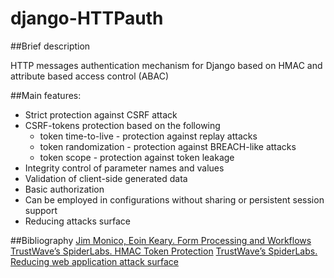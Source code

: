 django-HTTPauth
===============

##Brief description

HTTP messages authentication mechanism for Django based on HMAC and attribute based access control (ABAC)

##Main features:
* Strict protection against CSRF attack
* CSRF-tokens protection based on the following
  * token time-to-live - protection against replay attacks
  * token randomization - protection against BREACH-like attacks
  * token scope - protection against token leakage
* Integrity control of parameter names and values
* Validation of client-side generated data
* Basic authorization
* Can be employed in configurations without sharing or persistent session support
* Reducing attacks surface

##Bibliography
[Jim Monico, Eoin Keary. Form Processing and Workflows](http://secappdev.org/handouts/2014/Jim%20Manico/HTML%20Forms%20and%20Workflows%20v3.pdf)
[TrustWave’s SpiderLabs. HMAC Token Protection](http://blog.spiderlabs.com/2014/01/modsecurity-advanced-topic-of-the-week-hmac-token-protection.html)
[TrustWave’s SpiderLabs. Reducing web application attack surface](http://blog.spiderlabs.com/2012/07/reducing-web-apps-attack-surface.html)
